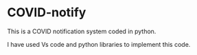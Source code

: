 # COVID-notify

This is a COVID notification system coded in python.

I have used Vs code and python libraries to implement this code.
